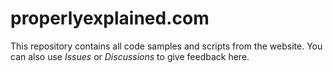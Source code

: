 # properlyexplained.com
This repository contains all code samples and scripts from the website. You can also use _Issues_ or _Discussions_ to give feedback here.
